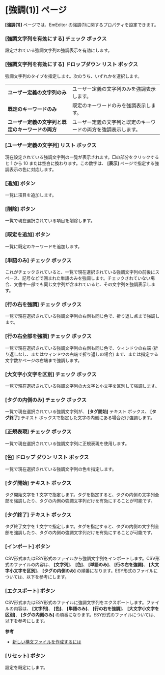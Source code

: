 # \[強調(1)\] ページ

**\[強調(1)\]** ページでは、EmEditor の強調(1)に関するプロパティを設定できます。

### \[強調文字列を有効にする\] チェック ボックス

設定されている強調文字列の強調表示を有効にします。

### \[強調文字列を有効にする\] ドロップダウン リスト ボックス

強調文字列のタイプを指定します。次のうち、いずれかを選択します。

|     |     |
| --- | --- |
| **ユーザー定義の文字列のみ** | ユーザー定義の文字列のみを強調表示します。 |
| **既定のキーワードのみ** | 既定のキーワードのみを強調表示します。 |
| **ユーザー定義の文字列と既定のキーワードの両方** | ユーザー定義の文字列と既定のキーワードの両方を強調表示します。 |

### \[ユーザー定義の文字列\] リスト ボックス

現在設定されている強調文字列の一覧が表示されます。□の部分をクリックすると 1 から 10 または空白に換わります。この数字は、 **\[表示\]**
ページで指定する強調表示の色に対応します。

### \[追加\] ボタン

一覧に項目を追加します。

### \[削除\] ボタン

一覧で現在選択されている項目を削除します。

### \[既定を追加\] ボタン

一覧に既定のキーワードを追加します。

### \[単語のみ\] チェック ボックス

これがチェックされていると、一覧で現在選択されている強調文字列の前後にスペース、記号などで囲まれた単語のみを強調します。チェックされていない場合、文書中一部でも同じ文字列が含まれていると、その文字列を強調表示します。

### \[行の右を強調\] チェック ボックス

一覧で現在選択されている強調文字列の右側も同じ色で、折り返し点まで強調します。

### \[行の右全部を強調\] チェック ボックス

一覧で現在選択されている強調文字列の右側も同じ色で、ウィンドウの右端 (折り返しなし、またはウィンドウの右端で折り返しの場合) まで、または指定する文字数かページの右端まで強調します。

### \[大文字小文字を区別\] チェック ボックス

一覧で現在選択されている強調文字列の大文字と小文字を区別して強調します。

### \[タグの内側のみ\] チェック ボックス

一覧で現在選択されている強調文字列が、 **\[タグ開始\]** テキスト ボックス、 **\[タグ終了\]**
テキスト ボックスで指定した文字の内側にある場合だけ強調します。

### \[正規表現\] チェック ボックス

一覧で現在選択されている強調文字列に正規表現を使用します。

### \[色\] ドロップ ダウン リスト ボックス

一覧で現在選択されている強調文字列の色を指定します。

### \[タグ開始\] テキスト ボックス

タグ開始文字を 1 文字で指定します。タグを指定すると、タグの内側の文字列全部を強調したり、タグの内側の強調文字列だけを有効にすることが可能です。

### \[タグ終了\] テキスト ボックス

タグ終了文字を 1 文字で指定します。タグを指定すると、タグの内側の文字列全部を強調したり、タグの内側の強調文字列だけを有効にすることが可能です。

### \[インポート\] ボタン

CSV形式またはESY形式のファイルから強調文字列をインポートします。CSV形式のファイルの内容は、 **\[文字列\]**、 **\[色\]**、 **\[単語のみ\]**、 **\[行の右を強調\]**、 **\[大文字小文字を区別\]**、 **\[タグの内側のみ\]**
の順番になります。ESY形式のファイルについては、以下を参考にします。

### \[エクスポート\] ボタン

CSV形式またはESY形式のファイルに強調文字列をエクスポートします。ファイルの内容は、 **\[文字列\]**、 **\[色\]**、 **\[単語のみ\]**、 **\[行の右を強調\]**、 **\[大文字小文字を区別\]**、 **\[タグの内側のみ\]**
の順番になります。ESY形式のファイルについては、以下を参考にします。

**参考**

- [新しい構文ファイルを作成するには](../../../howto/customize/syntax_file)

### \[リセット\] ボタン

設定を既定にします。
